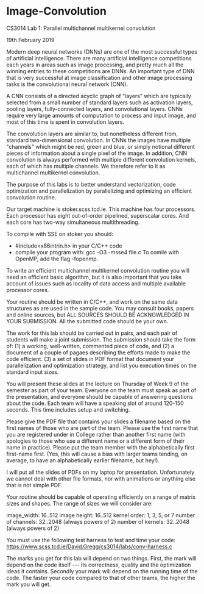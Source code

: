 # Image-Convolution

CS3014 Lab 1: Parallel multichannel multikernel convolution

19th February 2019

Modern deep neural networks (DNNs) are one of the most successful
types of artificial intelligence. There are many artificial
intelligence competitions each years in areas such as image
processing, and pretty much all the winning entries to these
competitions are DNNs. An important type of DNN that is very
successful at image classification and other image processing
tasks is the convolutional neural network (CNN).

A CNN consists of a directed acyclic graph of "layers" which
are typically selected from a small number of standard layers
such as activation layers, pooling layers, fully-connected
layers, and convolutional layers. CNNs require very large
amounts of computation to process and input image, and most
of this time is spent in convolution layers.

The convolution layers are similar to, but nonetheless different from,
standard two-dimensional convolution. In CNNs the images have multiple
"channels" which might be red, green and blue, or simply notional
different pieces of information about a single pixel of the image.
In addition, CNN convolution is always performed with multiple
different convolution kernels, each of which has multiple
channels. We therefore refer to it as multichannel multikernel
convolution.

The purpose of this labs is to better understand vectorization, code
optimization and parallelization by parallelizing and optimizing
an efficient convolution routine.

Our target machine is stoker.scss.tcd.ie. This machine has four
processors.  Each processor has eight out-of-order pipelined,
superscalar cores.  And each core has two-way simultaneous
multithreading.

To compile with SSE on stoker you should:
- #include<x86intrin.h> in your C/C++ code
- compile your program with: gcc -O3 -msse4 file.c
To comile with OpenMP, add the flag -fopenmp.

To write an efficient multichannel multikernel convolution routine you
will need an efficient basic algorithm, but it is also important that
you take account of issues such as locality of data access and
multiple available processor cores.

Your routine should be written in C/C++, and work on the same data
structures as are used in the sample code. You may consult books,
papers and online sources, but ALL SOURCES SHOULD BE ACKNOWLEDGED
IN YOUR SUBMISSION. All the submitted code should be your own.

The work for this lab should be carried out in pairs, and each pair of
students will make a joint submission. The submission should take the
form of:
(1) a working, well-written, commented piece of code, and
(2) a document of a couple of pagaes describing the efforts made to
    make the code efficient.
(3) a set of slides in PDF format that document your parallelization
    and optimization strategy, and list you execution times on the
    standard input sizes.
    
You will present these slides at the lecture on Thursday of Week 9 of
the semester as part of your team. Everyone on the team must speak as
part of the presentation, and everyone should be capable of answering
questions about the code. Each team will have a speaking slot of
around 120-150 seconds. This time includes setup and switching.

Please give the PDF file that contains your slides a filename based
on the first names of those who are part of the team. Please use the
first name that you are registered under in College rather than another
first name (with apologies to those who use a different name or a
different form of their name in practice). Please put the team member
with the alphabetically first first-name first. (Yes, this will cause
a bias with larger teams tending, on average, to have an alphabetically
earlier filename, but hey!).

I will put all the slides of PDFs on my laptop for presentation.
Unfortunately we cannot deal with other file formats, nor with
animations or anything else that is not simple PDF.

Your routine should be capable of operating efficiently on a range of
matrix sizes and shapes. The range of sizes we will consider are:

image_width: 16..512
image height: 16..512
kernel order: 1, 3, 5, or 7
number of channels: 32..2048 (always powers of 2)
number of kernels: 32..2048 (always powers of 2)

You must use the following test harness to test and time your code:
https://www.scss.tcd.ie/David.Gregg/cs3014/labs/conv-harness.c

The marks you get for this lab will depend on two things. First, the
mark will depend on the code itself --- its correctness, quality and
the optimization ideas it contains. Secondly your mark will depend on
the running time of the code. The faster your code compared to that of
other teams, the higher the mark you will get.
